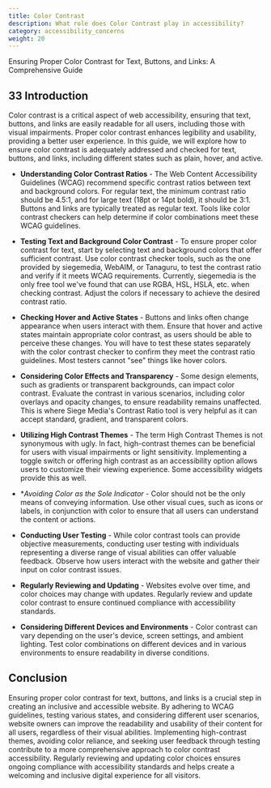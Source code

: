 ```yaml
---
title: Color Contrast
description: What role does Color Contrast play in accessibility? 
category: accessibility_concerns
weight: 20
---
```


Ensuring Proper Color Contrast for Text, Buttons, and Links: A Comprehensive Guide

## 33 Introduction

Color contrast is a critical aspect of web accessibility, ensuring that text, buttons, and links are easily readable for all users, including those with visual impairments. Proper color contrast enhances legibility and usability, providing a better user experience. In this guide, we will explore how to ensure color contrast is adequately addressed and checked for text, buttons, and links, including different states such as plain, hover, and active.

* **Understanding Color Contrast Ratios** - The Web Content Accessibility Guidelines (WCAG) recommend specific contrast ratios between text and background colors. For regular text, the minimum contrast ratio should be 4.5:1, and for large text (18pt or 14pt bold), it should be 3:1. Buttons and links are typically treated as regular text. Tools like color contrast checkers can help determine if color combinations meet these WCAG guidelines.

* **Testing Text and Background Color Contrast** - To ensure proper color contrast for text, start by selecting text and background colors that offer sufficient contrast. Use color contrast checker tools, such as the one provided by siegemedia, WebAIM, or Tanaguru, to test the contrast ratio and verify if it meets WCAG requirements. Currently, siegemedia is the only free tool we've found that can use RGBA, HSL, HSLA, etc. when checking contrast. Adjust the colors if necessary to achieve the desired contrast ratio.

* **Checking Hover and Active States** - Buttons and links often change appearance when users interact with them. Ensure that hover and active states maintain appropriate color contrast, as users should be able to perceive these changes. You will have to test these states separately with the color contrast checker to confirm they meet the contrast ratio guidelines.  Most testers cannot "see" things like hover colors.

* **Considering Color Effects and Transparency** - Some design elements, such as gradients or transparent backgrounds, can impact color contrast. Evaluate the contrast in various scenarios, including color overlays and opacity changes, to ensure readability remains unaffected.  This is where Siege Media's Contrast Ratio tool is very helpful as it can accept standard, gradient, and transparent colors.

* **Utilizing High Contrast Themes** - The term High Contrast Themes is not synonymous with ugly.  In fact, high-contrast themes can be beneficial for users with visual impairments or light sensitivity. Implementing a toggle switch or offering high contrast as an accessibility option allows users to customize their viewing experience.  Some accessibility widgets provide this as well.

* **Avoiding Color as the Sole Indicator* - Color should not be the only means of conveying information. Use other visual cues, such as icons or labels, in conjunction with color to ensure that all users can understand the content or actions.

* **Conducting User Testing** - While color contrast tools can provide objective measurements, conducting user testing with individuals representing a diverse range of visual abilities can offer valuable feedback. Observe how users interact with the website and gather their input on color contrast issues.

* **Regularly Reviewing and Updating** - Websites evolve over time, and color choices may change with updates. Regularly review and update color contrast to ensure continued compliance with accessibility standards.

* **Considering Different Devices and Environments** - Color contrast can vary depending on the user's device, screen settings, and ambient lighting. Test color combinations on different devices and in various environments to ensure readability in diverse conditions.

## Conclusion

Ensuring proper color contrast for text, buttons, and links is a crucial step in creating an inclusive and accessible website. By adhering to WCAG guidelines, testing various states, and considering different user scenarios, website owners can improve the readability and usability of their content for all users, regardless of their visual abilities. Implementing high-contrast themes, avoiding color reliance, and seeking user feedback through testing contribute to a more comprehensive approach to color contrast accessibility. Regularly reviewing and updating color choices ensures ongoing compliance with accessibility standards and helps create a welcoming and inclusive digital experience for all visitors.
